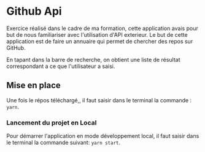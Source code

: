 # Github Api

Exercice réalisé dans le cadre de ma formation, cette application avais pour but de nous familiariser avec l'utilisation d'API exterieur. Le but de cette application est de faire un annuaire qui permet de chercher des repos sur GitHub.

En tapant dans la barre de recherche, on obtient une liste de résultat correspondant a ce que l'utilisateur a saisi.

## Mise en place

Une fois le répos téléchargé,, il faut saisir dans le terminal la commande : `yarn`.


### Lancement du projet en Local
Pour démarrer l'application en mode développement local, il faut saisir dans le terminal la commande suivant: `yarn start`.
